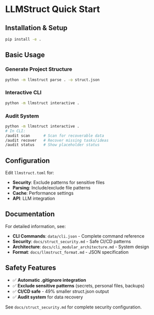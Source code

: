 # LLMStruct Quick Start

## Installation & Setup

```bash
pip install -e .
```

## Basic Usage

### Generate Project Structure
```bash
python -m llmstruct parse . -o struct.json
```

### Interactive CLI
```bash
python -m llmstruct interactive .
```

### Audit System
```bash
python -m llmstruct interactive .
# In CLI:
/audit scan      # Scan for recoverable data
/audit recover   # Recover missing tasks/ideas  
/audit status    # Show placeholder status
```

## Configuration

Edit `llmstruct.toml` for:
- **Security**: Exclude patterns for sensitive files
- **Parsing**: Include/exclude file patterns
- **Cache**: Performance settings
- **API**: LLM integration

## Documentation

For detailed information, see:
- **CLI Commands**: `data/cli.json` - Complete command reference
- **Security**: `docs/struct_security.md` - Safe CI/CD patterns  
- **Architecture**: `docs/cli_modular_architecture.md` - System design
- **Format**: `docs/llmstruct_format.md` - JSON specification

## Safety Features

- ✅ **Automatic .gitignore integration**
- ✅ **Exclude sensitive patterns** (secrets, personal files, backups)
- ✅ **CI/CD safe** - 49% smaller struct.json output
- ✅ **Audit system** for data recovery

See `docs/struct_security.md` for complete security configuration.